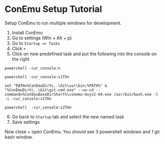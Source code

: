 # ConEmu Setup Tutorial
Setup ConEmu to run multiple windows for development.

1. Install ConEmu
2. Go to settings (Win + Alt + p)
3. Go to `Startup => Tasks`
4. Click `+`
5. Click on new predefined task and put the following into the console on the right
````
powershell -cur_console:n

powershell -cur_console:s1TVn

set "PATH=%ConEmuDir%\..\Git\usr\bin;%PATH%" & "%ConEmuDir%\..\Git\git-cmd.exe" --no-cd --command=%ConEmuBaseDirShort%\conemu-msys2-64.exe /usr/bin/bash.exe -l -i -cur_console:s1THn

powershell  -cur_console:s2THn
````
6. Go back to `Startup` tab and select the new named task
7. Save settings

Now close + open ConEmu. You should see 3 powershell windows and 1 git bash window.

